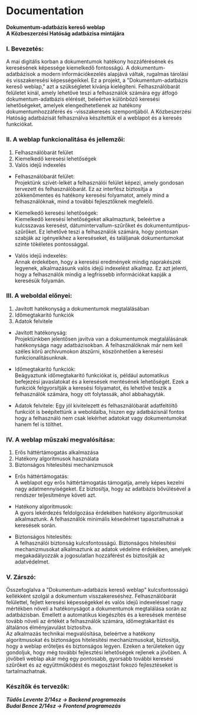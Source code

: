 # Documentation

**Dokumentum-adatbázis kereső weblap** <br />
**A Közbeszerzési Hatóság adatbázisa mintájára**

### I. Bevezetés:

A mai digitális korban a dokumentumok hatékony hozzáférésének és keresésének képessége kiemelkedő fontosságú. A dokumentum-adatbázisok a modern információkezelés alapjává váltak, rugalmas tárolási és visszakeresési képességeikkel. Ez a projekt, a "Dokumentum-adatbázis kereső weblap," azt a szükségletet kívánja kielégíteni. Felhasználóbarát felületet kínál, amely lehetővé teszi a felhasználók számára egy átfogó dokumentum-adatbázis elérését, beleértve különböző keresési lehetőségeket, amelyek elengedhetetlenek az hatékony dokumentumhozzáférés és -visszakeresés szempontjából. A Közbeszerzési Hatóság adatbázisát felhasználva készítettük el a weblapot és a keresés funkciókat.

### II. A weblap funkcionalitása és jellemzői:

1. Felhasználóbarát felület
2. Kiemelkedő keresési lehetőségek
3. Valós idejű indexelés

- Felhasználóbarát felület:<br />
  Projektünk szívét-lelkét a felhasználói felület képezi, amely gondosan tervezett és felhasználóbarát. Ez az interfész biztosítja a zökkenőmentes és hatékony keresési folyamatot, amely mind a felhasználóknak, mind a további fejlesztőknek megfelelő.

- Kiemelkedő keresési lehetőségek:<br />
  Kiemelkedő keresési lehetőségeket alkalmaztunk, beleértve a kulcsszavas keresést, dátumintervallum-szűrőket és dokumentumtípus-szűrőket. Ez lehetővé teszi a felhasználók számára, hogy pontosan szabják az igényeikhez a kereséseket, és találjanak dokumentumokat szinte tökéletes pontossággal.

- Valós idejű indexelés: <br />
  Annak érdekében, hogy a keresési eredmények mindig naprakészek legyenek, alkalmazásunk valós idejű indexelést alkalmaz. Ez azt jelenti, hogy a felhasználók mindig a legfrissebb információkat kapják a keresésük folyamán.

### III. A weboldal előnyei:

1. Javított hatékonyság a dokumentumok megtalálásában
2. Időmegtakarító funkciók
3. Adatok felvitele

- Javított hatékonyság:<br />
  Projektünkben jelentősen javítva van a dokumentumok megtalálásának hatékonysága nagy adatbázisokban. A felhasználóknak már nem kell széles körű archívumokon átszűrni, köszönhetően a keresési funkcionalitásunknak.

- Időmegtakarító funkciók:<br />
  Beágyaztunk időmegtakarító funkciókat is, például automatikus befejezési javaslatokat és a keresések mentésének lehetőségét. Ezek a funkciók felgyorsítják a keresési folyamatot, és lehetővé teszik a felhasználók számára, hogy ott folytassák, ahol abbahagyták.

- Adatok felvitele: Egy jól kivitelezett és felhasználóbarát adatfeltöltő funkciót is beépítettünk a weboldalba, hiszen egy adatbázisnál fontos hogy a felhasználó nem csak lekérhet adatokat vagy dokumentumokat hanem fel is tölthet.

### IV. A weblap műszaki megvalósítása:

1. Erős háttértámogatás alkalmazása
2. Hatékony algoritmusok használata
3. Biztonságos hitelesítési mechanizmusok

- Erős háttértámogatás:<br />
  A weblapot egy erős háttértámogatás támogatja, amely képes kezelni nagy adatmennyiségeket. Ez biztosítja, hogy az adatbázis bővülésével a rendszer teljesítménye követi azt.

- Hatékony algoritmusok:<br />
  A gyors lekérdezés feldolgozása érdekében hatékony algoritmusokat alkalmaztunk. A felhasználók minimális késedelmet tapasztalhatnak a keresések során.

- Biztonságos hitelesítés:<br />
  A felhasználói biztonság kulcsfontosságú. Biztonságos hitelesítési mechanizmusokat alkalmaztunk az adatok védelme érdekében, amelyek megakadályozzák a jogosulatlan hozzáférést és biztosítják az adatvédelmet.

### V. Zárszó:

Összefoglalva a "Dokumentum-adatbázis kereső weblap" kulcsfontosságú kellékként szolgál a dokumentum visszakereséshez. Felhasználóbarát felülettel, fejlett keresési képességekkel és valós idejű indexeléssel nagy mértékben növeli a hatékonyságot a dokumentumok megtalálása során az adatbázisban. Emellett a automatikus kiegészítés és a keresések mentése tovább növeli az értékét a felhasználók számára, időmegtakarítást és általános élményjavulást biztosítva.<br />
Az alkalmazás technikai megvalósítása, beleértve a hatékony algoritmusokat és biztonságos hitelesítési mechanizmusokat, biztosítja, hogy a weblap erőteljes és biztonságos legyen.
Ezeken a területeken úgy gondoljuk, hogy még további fejlesztési lehetőségek rejlenek a jövőben. A jövőbeli weblap akár még egy pontosabb, gyorsabb további keresési szűrőket és az együttműködést és megosztást fokozó fejlesztéseket is tartalmazhatnak.

### Készítők és tervezők:

**_Tüdős Levente 2/14sz -> Backend programozás_** <br />
**_Budai Bence 2/14sz -> Frontend programozás_**
